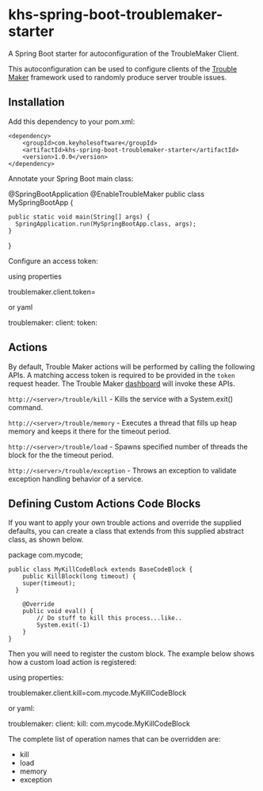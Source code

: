 # khs-spring-boot-troublemaker-starter
A Spring Boot starter for autoconfiguration of the TroubleMaker Client.

This autoconfiguration can be used to configure clients of the [Trouble Maker](https://github.com/in-the-keyhole/khs-trouble-maker) framework used to randomly produce server trouble issues.

Installation
------------
Add this dependency to your pom.xml:

	<dependency>
		<groupId>com.keyholesoftware</groupId>
		<artifactId>khs-spring-boot-troublemaker-starter</artifactId>
		<version>1.0.0</version>
	</dependency>	

Annotate your Spring Boot main class:

  @SpringBootApplication
  @EnableTroubleMaker
  public class MySpringBootApp {

    public static void main(String[] args) {
      SpringApplication.run(MySpringBootApp.class, args);
    }
  }

Configure an access token:

using properties

  troublemaker.client.token=<token value>

or yaml

  troublemaker:
    client:
      token: <token value>

Actions
-------	
By default, Trouble Maker actions will be performed by calling the following APIs. A matching access token is required to be provided in the `token` request header. The Trouble Maker [dashboard](https://github.com/in-the-keyhole/khs-trouble-maker) will invoke these APIs. 

`http://<server>/trouble/kill` - Kills the service with a System.exit() command. 

`http://<server>/trouble/memory` - Executes a thread that fills up heap memory and keeps it there for the timeout period.

`http://<server>/trouble/load` - Spawns specified number of threads the block for the the timeout period.

`http://<server>/trouble/exception` - Throws an exception to validate exception handling behavior of a service.


Defining Custom Actions Code Blocks
-----------------------------------
If you want to apply your own trouble actions and override the supplied defaults, you can create a class that extends from this supplied abstract class, as shown below. 

  package com.mycode;
  
	public class MyKillCodeBlock extends BaseCodeBlock {	
		public KillBlock(long timeout) {
  		super(timeout);
	  }
    
		@Override
		public void eval() {
			// Do stuff to kill this process...like..
			System.exit(-1)
		}	
	}

Then you will need to register the custom block. The example below shows how a custom load action is registered:
 
using properties:

  troublemaker.client.kill=com.mycode.MyKillCodeBlock
  
or yaml:

  troublemaker:
    client:
      kill: com.mycode.MyKillCodeBlock
  
The complete list of operation names that can be overridden are:
* kill
* load
* memory
* exception 
